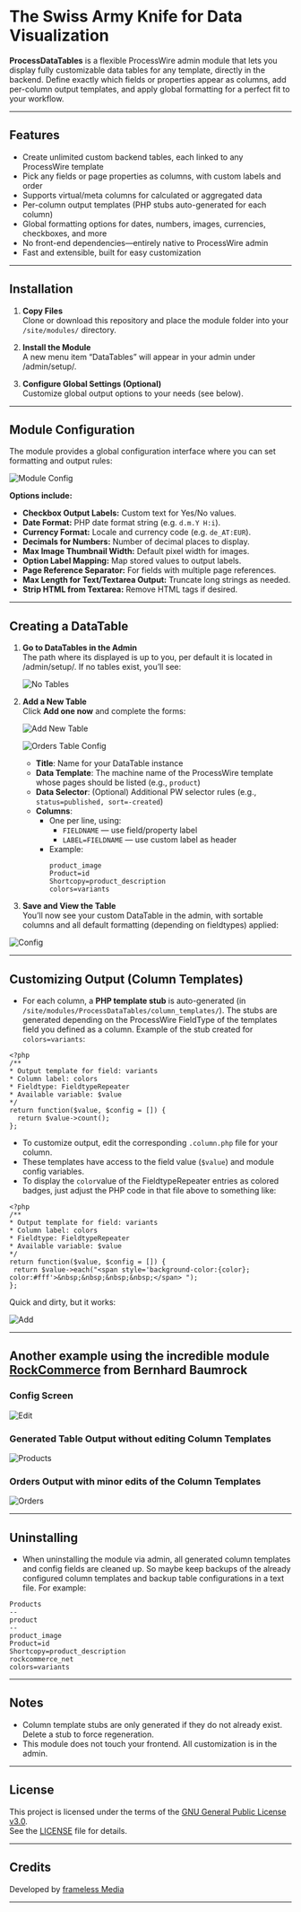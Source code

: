 # The Swiss Army Knife for Data Visualization 

**ProcessDataTables** is a flexible ProcessWire admin module that lets you display fully customizable data tables for any template, directly in the backend. Define exactly which fields or properties appear as columns, add per-column output templates, and apply global formatting for a perfect fit to your workflow.

---

## Features

- Create unlimited custom backend tables, each linked to any ProcessWire template
- Pick any fields or page properties as columns, with custom labels and order
- Supports virtual/meta columns for calculated or aggregated data
- Per-column output templates (PHP stubs auto-generated for each column)
- Global formatting options for dates, numbers, images, currencies, checkboxes, and more
- No front-end dependencies—entirely native to ProcessWire admin
- Fast and extensible, built for easy customization


---


## Installation

1. **Copy Files**  
   Clone or download this repository and place the module folder into your `/site/modules/` directory.

2. **Install the Module**  
   A new menu item “DataTables” will appear in your admin under /admin/setup/.

3. **Configure Global Settings (Optional)**  
   Customize global output options to your needs (see below).


---


## Module Configuration

The module provides a global configuration interface where you can set formatting and output rules:

![Module Config](img/ProcessDataTables_1.png)

**Options include:**

- **Checkbox Output Labels:** Custom text for Yes/No values.
- **Date Format:** PHP date format string (e.g. `d.m.Y H:i`).
- **Currency Format:** Locale and currency code (e.g. `de_AT:EUR`).
- **Decimals for Numbers:** Number of decimal places to display.
- **Max Image Thumbnail Width:** Default pixel width for images.
- **Option Label Mapping:** Map stored values to output labels.
- **Page Reference Separator:** For fields with multiple page references.
- **Max Length for Text/Textarea Output:** Truncate long strings as needed.
- **Strip HTML from Textarea:** Remove HTML tags if desired.


---


## Creating a DataTable

1. **Go to DataTables in the Admin**  
   The path where its displayed is up to you, per default it is located in /admin/setup/. If no tables exist, you’ll see:
   
   ![No Tables](img/ProcessDataTables_2.png)

3. **Add a New Table**  
   Click **Add one now** and complete the forms:

   ![Add New Table](img/ProcessDataTables_3.png)

   ![Orders Table Config](img/ProcessDataTables_5.png)

   - **Title**: Name for your DataTable instance
   - **Data Template**: The machine name of the ProcessWire template whose pages should be listed (e.g., `product`)
   - **Data Selector**: (Optional) Additional PW selector rules (e.g., `status=published, sort=-created`)
   - **Columns**:  
	 - One per line, using:
	   - `FIELDNAME` — use field/property label
	   - `LABEL=FIELDNAME` — use custom label as header
	 - Example:  
	   ```
	   product_image
	   Product=id
	   Shortcopy=product_description
	   colors=variants
	   ```

4. **Save and View the Table**  
   You’ll now see your custom DataTable in the admin, with sortable columns and all default formatting (depending on fieldtypes) applied:

![Config](img/ProcessDataTables_6.png)


---


## Customizing Output (Column Templates)

- For each column, a **PHP template stub** is auto-generated (in `/site/modules/ProcessDataTables/column_templates/`).
  The stubs are generated depending on the ProcessWire FieldType of the templates field you defined as a column.
  Example of the stub created for `colors=variants`:
```
<?php
/**
* Output template for field: variants
* Column label: colors
* Fieldtype: FieldtypeRepeater
* Available variable: $value
*/
return function($value, $config = []) {
  return $value->count();
};
```

- To customize output, edit the corresponding `.column.php` file for your column.
- These templates have access to the field value (`$value`) and module config variables.
- To display the `color`value of the FieldtypeRepeater entries as colored badges, just adjust the PHP code in that file above to something like:
 ```
<?php
/**
* Output template for field: variants
* Column label: colors
* Fieldtype: FieldtypeRepeater
* Available variable: $value
*/
return function($value, $config = []) {
  return $value->each("<span style='background-color:{color}; color:#fff'>&nbsp;&nbsp;&nbsp;&nbsp;</span> ");
};
```
Quick and dirty, but it works:

![Add](img/ProcessDataTables_7.png)


---


## Another example using the incredible module [RockCommerce](https://www.baumrock.com/processwire/module/rockcommerce/) from Bernhard Baumrock

### Config Screen

![Edit](img/ProcessDataTables_8.png)

### Generated Table Output without editing Column Templates

![Products](img/ProcessDataTables_9.png)

### Orders Output with minor edits of the Column Templates

![Orders](img/ProcessDataTables_10.png) 


---


## Uninstalling

- When uninstalling the module via admin, all generated column templates and config fields are cleaned up. So maybe keep backups of the already configured column templates and backup table configurations in a text file. For example:
```
Products
--
product
--
product_image
Product=id
Shortcopy=product_description
rockcommerce_net
colors=variants
```


---


## Notes

- Column template stubs are only generated if they do not already exist. Delete a stub to force regeneration.
- This module does not touch your frontend. All customization is in the admin.

---

## License

This project is licensed under the terms of the [GNU General Public License v3.0](https://www.gnu.org/licenses/gpl-3.0.html).  
See the [LICENSE](LICENSE) file for details.

---

## Credits

Developed by [frameless Media](https://framelessmedia.at/)

---
